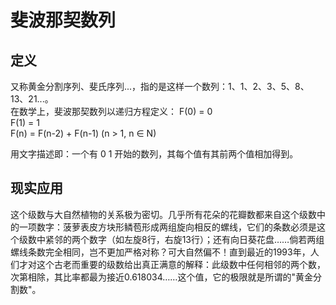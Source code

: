 # 斐波那契数列

## 定义
又称黄金分割序列、斐氏序列...，指的是这样一个数列：1、1、2、3、5、8、13、21...。  
在数学上，斐波那契数列以递归方程定义： 
F(0) = 0  
F(1) = 1  
F(n) = F(n-2) + F(n-1) (n > 1, n ∈  N)

用文字描述即：一个有 0 1 开始的数列，其每个值有其前两个值相加得到。


## 现实应用
这个级数与大自然植物的关系极为密切。几乎所有花朵的花瓣数都来自这个级数中的一项数字：菠萝表皮方块形鳞苞形成两组旋向相反的螺线，它们的条数必须是这个级数中紧邻的两个数字（如左旋8行，右旋13行）；还有向日葵花盘……倘若两组螺线条数完全相同，岂不更加严格对称？可大自然偏不！直到最近的1993年，人们才对这个古老而重要的级数给出真正满意的解释：此级数中任何相邻的两个数，次第相除，其比率都最为接近0.618034……这个值，它的极限就是所谓的"黄金分割数"。

